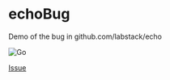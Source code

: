 # echoBug
Demo of the bug in github.com/labstack/echo

![Go](https://github.com/pashaosipyants/echoBug/workflows/Go/badge.svg?branch=master)

[Issue](https://github.com/labstack/echo/issues/1509)
